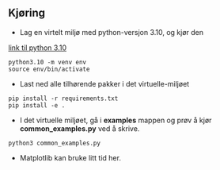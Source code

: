 ## Kjøring

- Lag en virtelt miljø med python-versjon 3.10, og kjør den

[link til python 3.10](https://www.python.org/ftp/python/3.10.9/python-3.10.9-macos11.pkg)

```
python3.10 -m venv env
source env/bin/activate
```

- Last ned alle tilhørende pakker i det virtuelle-miljøet

```
pip install -r requirements.txt
pip install -e .
```

- I det virtuelle miljøet, gå i **examples** mappen og prøv å kjør **common_examples.py** ved å skrive.

```
python3 common_examples.py
```

- Matplotlib kan bruke litt tid her.
